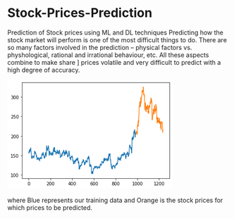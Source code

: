 # Stock-Prices-Prediction
Prediction of Stock prices using ML and DL techniques
Predicting how the stock market will perform is one of the most difficult things to do. There are so many factors involved in the prediction – physical factors vs. physhological, rational and irrational behaviour, etc. All these aspects combine to make share ]
prices volatile and very difficult to predict with a high degree of accuracy.

![ ](https://raw.githubusercontent.com/mayank5464942/Stock-Prices-Prediction/master/Readme_images/image1.png)

where Blue represents our training data and Orange is the stock prices for which prices to be predicted.

